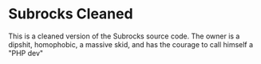 # Subrocks Cleaned
This is a cleaned version of the Subrocks source code. The owner is a dipshit, homophobic, a massive skid, and has the courage to call himself a "PHP dev"
